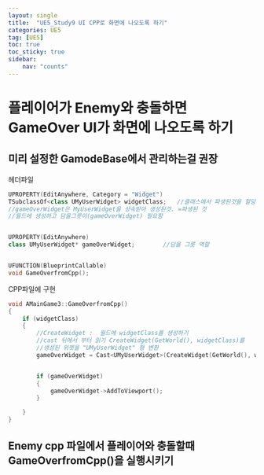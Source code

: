 ```yaml
---
layout: single
title:  "UE5_Study9 UI CPP로 화면에 나오도록 하기"
categories: UE5
tag: [UE5]
toc: true
toc_sticky: true
sidebar:
    nav: "counts"
---
```


# 플레이어가 Enemy와 충돌하면 GameOver UI가 화면에 나오도록 하기 

## 미리 설정한 GamodeBase에서 관리하는걸 권장

헤더파일   

```cpp
UPROPERTY(EditAnywhere, Category = "Widget")
TSubclassOf<class UMyUserWidget> widgetClass;	//클래스에서 파생된것을 할당하는 역할
//gameOverWidget은 MyUserWidget을 상속받아 생성된것. =파생된 것
//월드에 생성하고 담을그릇이(gameOverWidget) 필요함


UPROPERTY(EditAnywhere)
class UMyUserWidget* gameOverWidget;		//담을 그릇 역할


UFUNCTION(BlueprintCallable)
void GameOverfromCpp();
```  
  
  


CPP파일에 구현 
  

```cpp
void AMainGame3::GameOverfromCpp()
{
	if (widgetClass)
	{
		//CreateWidget :  월드에 widgetClass를 생성하기  
		//cast 뒤에서 부터 읽기 CreateWidget(GetWorld(), widgetClass)를 
		//생성된 위젯을 "UMyUserWidget" 형 변환
		gameOverWidget = Cast<UMyUserWidget>(CreateWidget(GetWorld(), widgetClass));


		if (gameOverWidget)
		{
			gameOverWidget->AddToViewport();
		}

	}
}
```
  

## Enemy cpp 파일에서 플레이어와 충돌할때 GameOverfromCpp()을 실행시키기

